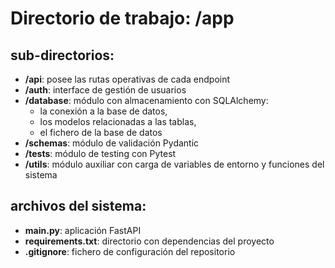# Directorio de trabajo: /app

## sub-directorios:

- **/api**: posee las rutas operativas de cada endpoint
- **/auth**: interface de gestión de usuarios
- **/database**: módulo con almacenamiento con SQLAlchemy:
    - la conexión a la base de datos,
    - los modelos relacionadas a las tablas,
    - el fichero de la base de datos
- **/schemas**: módulo de validación Pydantic
- **/tests**: módulo de testing con Pytest
- **/utils**: módulo auxiliar con carga de variables de entorno y funciones del sistema

## archivos del sistema:

- **main.py**: aplicación FastAPI
- **requirements.txt**: directorio con dependencias del proyecto
- **.gitignore**: fichero de configuración del repositorio

